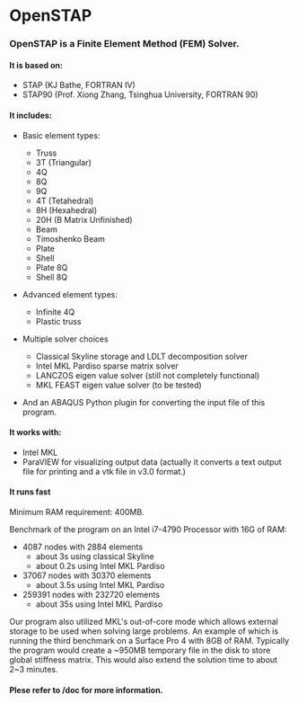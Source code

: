 # OpenSTAP

### OpenSTAP is a Finite Element Method (FEM) Solver.

#### It is based on:
  - STAP (KJ Bathe, FORTRAN IV)
  - STAP90 (Prof. Xiong Zhang, Tsinghua University, FORTRAN 90)

#### It includes:
  - Basic element types:
    - Truss
    - 3T (Triangular)
    - 4Q
    - 8Q
    - 9Q
    - 4T (Tetahedral)
    - 8H (Hexahedral)
    - 20H (B Matrix Unfinished)
    - Beam
    - Timoshenko Beam
    - Plate
    - Shell
    - Plate 8Q
    - Shell 8Q

  - Advanced element types:
    - Infinite 4Q
    - Plastic truss
 
  - Multiple solver choices
    - Classical Skyline storage and LDLT decomposition solver
    - Intel MKL Pardiso sparse matrix solver
    - LANCZOS eigen value solver (still not completely functional)
    - MKL FEAST eigen value solver (to be tested)
 
  - And an ABAQUS Python plugin for converting the input file of this program.

#### It works with:
 - Intel MKL
 - ParaVIEW for visualizing output data (actually it converts a text output file for printing and a vtk file in v3.0 format.)

#### It runs fast
Minimum RAM requirement: 400MB.

Benchmark of the program on an Intel i7-4790 Processor with 16G of RAM:
 - 4087 nodes with 2884 elements
     - about 3s using classical Skyline
     - about 0.2s using Intel MKL Pardiso
 - 37067 nodes with 30370 elements
     - about 3.5s using Intel MKL Pardiso
 - 259391 nodes with 232720 elements
     - about 35s using Intel MKL Pardiso

Our program also utilized MKL's out-of-core mode which allows external storage to be used when solving large problems. An example of which is running the third benchmark on a Surface Pro 4 with 8GB of RAM. Typically the program would create a ~950MB temporary file in the disk to store global stiffness matrix. This would also extend the solution time to about 2~3 minutes.

#### Plese refer to /doc for more information.
